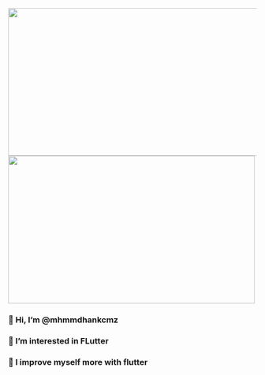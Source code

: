 <img src="https://storage.googleapis.com/cms-storage-bucket/6e19fee6b47b36ca613f.png" width="800" height="300"/>
<img src="https://storage.googleapis.com/cms-storage-bucket/780e0e64d323aad2cdd5.png" width="500" height="300"/>

<h3> 👋 Hi, I’m @mhmmdhankcmz</h3>
<h3> 👀 I’m interested in FLutter</h3>
<h3> 🌱 I improve myself more with flutter</h3>





<!---
mhmmdhankcmz/mhmmdhankcmz is a ✨ special ✨ repository because its `README.md` (this file) appears on your GitHub profile.
You can click the Preview link to take a look at your changes.
--->
